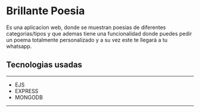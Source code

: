 # Brillante Poesia

Es una aplicacion web, donde se muestran poesias de diferentes categorias/tipos y que ademas tiene una funcionalidad donde puedes pedir un poema totalmente personalizado y a su vez este te llegará a tu whatsapp.

## Tecnologias usadas
---
- EJS 
- EXPRESS
- MONGODB
---
